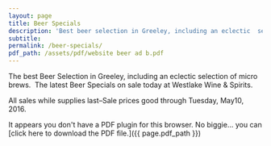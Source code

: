 ```yaml
---
layout: page
title: Beer Specials
description: 'Best beer selection in Greeley, including an eclectic  selection of micro brews and imports.'
subtitle:
permalink: /beer-specials/
pdf_path: /assets/pdf/website beer ad b.pdf
---
```



The best Beer Selection in Greeley, including an eclectic selection of micro brews. &nbsp;The latest Beer Specials on sale today at Westlake Wine & Spirits.

All sales while supplies last–Sale prices good through Tuesday, May10, 2016.

<object data="{{ page.pdf_path }}" type="application/pdf" width="100%" height="800px" internalinstanceid="11">It appears you don't have a PDF plugin for this browser. No biggie... you can [click here to download the PDF file.]({{ page.pdf_path }})</object>